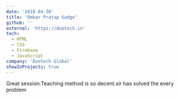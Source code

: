 ```yaml
---
date: '2018-04-30'
title: 'Omkar Pratap Gadge'
github: ''
external: 'https://duotech.in'
tech:
  - HTML
  - CSS
  - Firebase
  - JavaScript
company: 'Duotech Global'
showInProjects: true
---
```


Great session.Teaching method is so decent.sir has solved the every problem